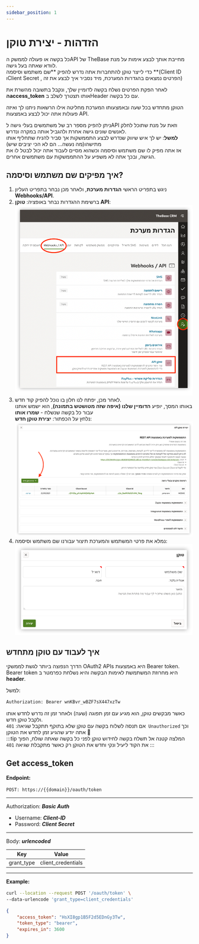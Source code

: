 ```yaml
---
sidebar_position: 1
---
```


# הזדהות - יצירת טוקן
כל בקשה או פעולה לממשק הAPI של TheBase מחייבת אותך לבצע אימות על מנת לוודא שאתה בעל גישה.  
כדי לייצר טוקן להתחברות אתה נדרש להפיק **שם משתמש וסיסמה **(Client ID וClient Secret , הפרטים נמצאים בהגדרות המערכת, מיד נסביר איך לבצע את זה)

לאחר הפקת הפרטים נשלח בקשה לדומיין שלך, ונקבל בתשובה מהשרת את **הaccess_token** אותו תצטרך לשלב בHeader עם כל בקשה.

הטוקן מתחדש בכל שעה ובאמצעותו המערכת מחליטה אילו הרשאות ניתנו לך ואיזה פעולות אתה יכול לבצע באמצעות API.

ניתן להפיק מספר רב של משתמשים בעלי גישה לAPI וזאת על מנת שתוכל לחלק לאנשים שונים גישה אחרת ולהגביל אותה במקרה ונדרש.  
**למשל**: יש לך איש שיווק שנדרש לבצע התממשקות אך סביר להניח שתחליף אותו מתישהו(מה נעשה... הם לא הכי יציבים שיש)  
אז אתה מפיק לו שם משתמש וסיסמה וכשהוא מסיים לעבוד אתה יכול לבטל לו את הגישה, ובכך אתה לא משפיע על ההתממשקות עם משתמשים אחרים.

## איך מפיקים שם משתמש וסיסמה?
1. ניגש בתפריט הראשי **הגדרות מערכת**, ולאחר מכן נבחר בתפריט העליון **Webhooks/API**.
2. ברשימת ההגדרות נבחר באופציה: **טוקן API**:
![הפקת שם משתמש וסיסמה](/img/generate-token.png)
3. לאחר מכן, יפתח לנו חלון בו נוכל להפיק קוד חדש.  
באותו המסך, יופיע **הדומיין שלנו (איפה שזה מטושטש בתמונה)**, הוא ישמש אותנו עבור כל בקשה שנשלח - **שמרו אותו**  
נלחץ על הכפתור: **יצירת טוקן חדש**:
![יצירת שם משתמש וסיסמה](/img/generate-token2.png)
4. נמלא את פרטי המשתמש והמערכת תיצור עבורנו שם משתמש וסיסמה:
![יצירת שם משתמש וסיסמה](/img/generate-token3.png)

## איך לעבוד עם טוקן מתחדש
הדרך הנפוצה ביותר לגשת לממשקי OAuth2 APIs היא באמצעות Bearer token.  
Bearer token היא מחרוזת המשתמשת לאימות הבקשה והיא נשלחת כפרמטר ב **header**.

למשל: 
<div class="api-docs">

```bash title="Example"
Authorization: Bearer wnKBvr_wBZF7sX447xzTw
```

</div>

כאשר מבקשים טוקן, הוא מגיע עם זמן תפוגה (שעה) ולאחר זמן זה נדרש לחדש אותו ולקבל טוקן חדש.  
אם תנסה לשלוח בקשה עם טוקן שלא בתוקף תתקבל שגיאה: ``401 Unauthorized`` וכך אתה יודע שהגיע זמן לחדש את הטוקן 💫   
:::tip המלצה קטנה
אל תשלח בקשה לחידוש טוקן לפני כל בקשה שאתה שולח, הפוך את הקוד ליעיל ונקי וחדש את הטוקן רק כאשר מתקבלת שגיאה ``401``
:::


<div class="api-docs api-sec">

## Get access_token

**Endpoint:**
<div class="end-point"><code>POST: https://&#123;&#123;domain&#125;&#125;/oauth/token</code></div>

***
Authorization: ***Basic Auth***  
+ Username: ***Client-ID***  
+ Password: ***Client Secret***  
***
Body: ***urlencoded***

| Key         | Value               |
| ----------- | ------------------- |
| grant_type  | client_credentials  |

***
**Example:**
```bash title="Request - Status Code: 200"
curl --location --request POST '/oauth/token' \
--data-urlencode 'grant_type=client_credentials'
```

```json title="Response"
{
    "access_token": "HsXI8gp1B5F2d5EDnGy3Tw",
    "token_type": "bearer",
    "expires_in": 3600
}
```
</div>